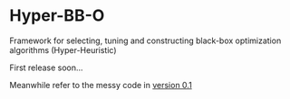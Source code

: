 # Hyper-BB-O
Framework for selecting, tuning and constructing black-box optimization algorithms (Hyper-Heuristic)

First release soon...

Meanwhile refer to the messy code in [version 0.1](https://github.com/christophwaibel/MetaheuristicsRepository)
